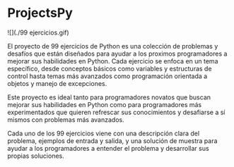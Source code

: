 # ProjectsPy

![](./99 ejercicios.gif)

El proyecto de 99 ejercicios de Python es una colección de problemas y desafíos que están diseñados para ayudar a los proximos programadores a mejorar sus habilidades en Python. Cada ejercicio se enfoca en un tema específico, desde conceptos básicos como variables y estructuras de control hasta temas más avanzados como programación orientada a objetos y manejo de excepciones.

Este proyecto es ideal tanto para programadores novatos que buscan mejorar sus habilidades en Python como para programadores más experimentados que quieren refrescar sus conocimientos y desafiarse a sí mismos con problemas más avanzados.

Cada uno de los 99 ejercicios viene con una descripción clara del problema, ejemplos de entrada y salida, y una solución de muestra para ayudar a los programadores a entender el problema y desarrollar sus propias soluciones.

